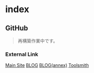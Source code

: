 # index

## GitHub



>再構築作業中です。


### External Link

[Main Site](http://watanabe3ti.com/jp)
[BLOG](htttps://watanabe3ti.txt-nifty.com)
[BLOG(annex)](https://wiki.watanabe3ti.com)
[Toolsmith](https://toolsmith.watanabe3ti.com)
